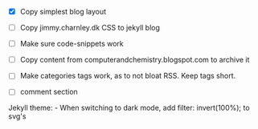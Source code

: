 
- [x] Copy simplest blog layout
- [ ] Copy jimmy.charnley.dk CSS to jekyll blog
- [ ] Make sure code-snippets work
- [ ] Copy content from computerandchemistry.blogspot.com to archive it
- [ ] Make categories tags work, as to not bloat RSS. Keep tags short.

- [ ] comment section


Jekyll theme:
    - When switching to dark mode, add filter: invert(100%); to svg's
